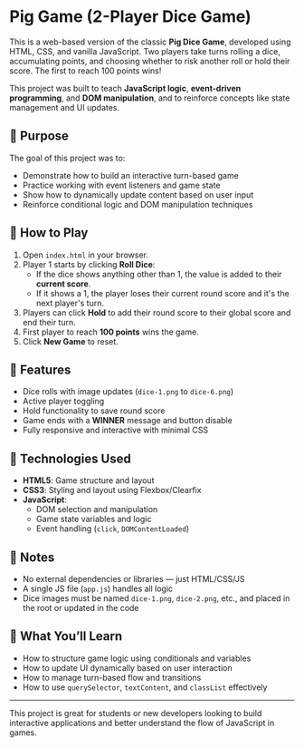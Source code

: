 # Pig Game (2-Player Dice Game)

This is a web-based version of the classic **Pig Dice Game**, developed using HTML, CSS, and vanilla JavaScript. Two players take turns rolling a dice, accumulating points, and choosing whether to risk another roll or hold their score. The first to reach 100 points wins!

This project was built to teach **JavaScript logic**, **event-driven programming**, and **DOM manipulation**, and to reinforce concepts like state management and UI updates.

## 🎯 Purpose

The goal of this project was to:
- Demonstrate how to build an interactive turn-based game
- Practice working with event listeners and game state
- Show how to dynamically update content based on user input
- Reinforce conditional logic and DOM manipulation techniques

## 🧱 How to Play

1. Open `index.html` in your browser.
2. Player 1 starts by clicking **Roll Dice**:
   - If the dice shows anything other than 1, the value is added to their **current score**.
   - If it shows a 1, the player loses their current round score and it's the next player's turn.
3. Players can click **Hold** to add their round score to their global score and end their turn.
4. First player to reach **100 points** wins the game.
5. Click **New Game** to reset.

## 🚀 Features

- Dice rolls with image updates (`dice-1.png` to `dice-6.png`)
- Active player toggling
- Hold functionality to save round score
- Game ends with a **WINNER** message and button disable
- Fully responsive and interactive with minimal CSS

## 🧩 Technologies Used

- **HTML5**: Game structure and layout
- **CSS3**: Styling and layout using Flexbox/Clearfix
- **JavaScript**:
  - DOM selection and manipulation
  - Game state variables and logic
  - Event handling (`click`, `DOMContentLoaded`)

## 📌 Notes

- No external dependencies or libraries — just HTML/CSS/JS
- A single JS file (`app.js`) handles all logic
- Dice images must be named `dice-1.png`, `dice-2.png`, etc., and placed in the root or updated in the code

## 🧠 What You’ll Learn

- How to structure game logic using conditionals and variables
- How to update UI dynamically based on user interaction
- How to manage turn-based flow and transitions
- How to use `querySelector`, `textContent`, and `classList` effectively

---

This project is great for students or new developers looking to build interactive applications and better understand the flow of JavaScript in games.
